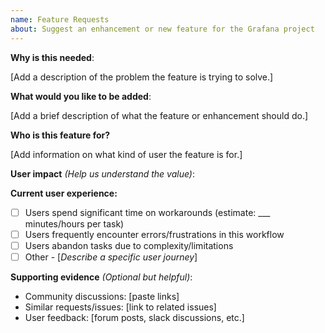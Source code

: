 ```yaml
---
name: Feature Requests
about: Suggest an enhancement or new feature for the Grafana project
---
```


<!-- Please only use this template for submitting feature requests -->

**Why is this needed**:

[Add a description of the problem the feature is trying to solve.]


**What would you like to be added**:

[Add a brief description of what the feature or enhancement should do.]


**Who is this feature for?**

[Add information on what kind of user the feature is for.]

**User impact** *(Help us understand the value)*:

**Current user experience:**
- [ ] Users spend significant time on workarounds (estimate: ___ minutes/hours per task)
- [ ] Users frequently encounter errors/frustrations in this workflow
- [ ] Users abandon tasks due to complexity/limitations
- [ ] Other - [_Describe a specific user journey_]

**Supporting evidence** *(Optional but helpful)*:
- Community discussions: [paste links]
- Similar requests/issues: [link to related issues]  
- User feedback: [forum posts, slack discussions, etc.]

